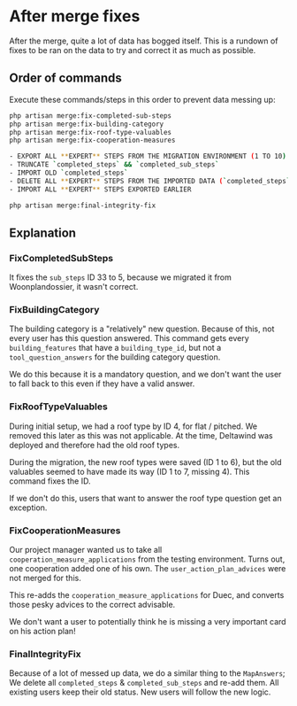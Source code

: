 # After merge fixes

After the merge, quite a lot of data has bogged itself. This is 
a rundown of fixes to be ran on the data to try and correct it
as much as possible.

## Order of commands

Execute these commands/steps in this order to prevent data messing up:

```bash
php artisan merge:fix-completed-sub-steps
php artisan merge:fix-building-category
php artisan merge:fix-roof-type-valuables
php artisan merge:fix-cooperation-measures

- EXPORT ALL **EXPERT** STEPS FROM THE MIGRATION ENVIRONMENT (1 TO 10) (`completed_steps`)
- TRUNCATE `completed_steps` && `completed_sub_steps`
- IMPORT OLD `completed_steps`
- DELETE ALL **EXPERT** STEPS FROM THE IMPORTED DATA (`completed_steps`)
- IMPORT ALL **EXPERT** STEPS EXPORTED EARLIER

php artisan merge:final-integrity-fix
```

## Explanation
### FixCompletedSubSteps

It fixes the `sub_steps` ID 33 to 5, because we migrated it from Woonplandossier,
it wasn't correct.

### FixBuildingCategory

The building category is a "relatively" new question. Because of 
this, not every user has this question answered. This command
gets every `building_features` that have a `building_type_id`,
but not a `tool_question_answers` for the building category question.

We do this because it is a mandatory question, and we don't want the user
to fall back to this even if they have a valid answer.

### FixRoofTypeValuables

During initial setup, we had a roof type by ID 4, for flat / pitched.
We removed this later as this was not applicable. At the time, Deltawind was
deployed and therefore had the old roof types.

During the migration, the new roof types were saved (ID 1 to 6), 
but the old valuables seemed to have made its way (ID 1 to 7, missing 4). 
This command fixes the ID.

If we don't do this, users that want to answer the roof type question get
an exception.

### FixCooperationMeasures

Our project manager wanted us to take all `cooperation_measure_applications`
from the testing environment. Turns out, one cooperation added one
of his own. The `user_action_plan_advices` were not merged for this.

This re-adds the `cooperation_measure_applications` for Duec, and converts
those pesky advices to the correct advisable.

We don't want a user to potentially think he is missing a very important card
on his action plan!

### FinalIntegrityFix

Because of a lot of messed up data, we do a similar thing to the `MapAnswers`;
We delete all `completed_steps` & `completed_sub_steps` and re-add them.
All existing users keep their old status. New users will follow the new
logic.

